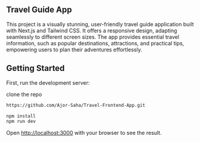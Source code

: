 ## Travel Guide App
This project is a visually stunning, user-friendly travel guide application built with Next.js and Tailwind CSS. It offers a responsive design, adapting seamlessly to different screen sizes. The app provides essential travel information, such as popular destinations, attractions, and practical tips, empowering users to plan their adventures effortlessly.


## Getting Started

First, run the development server:

clone the repo 
```bash
https://github.com/Ajor-Saha/Travel-Frontend-App.git
```

```bash
npm install
npm run dev
```

Open [http://localhost:3000](http://localhost:3000) with your browser to see the result.




